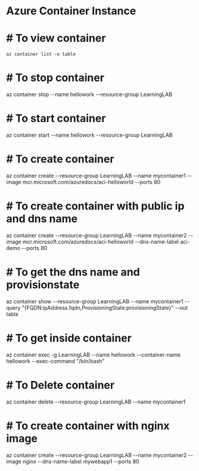 # Azure Container Instance

#  # To view container 
    az container list -o table

#  # To stop container
az container stop --name hellowork --resource-group LearningLAB

#  # To start container
 az container start --name hellowork --resource-group LearningLAB


#  # To create container
az container create --resource-group LearningLAB --name mycontainer1 --image mcr.microsoft.com/azuredocs/aci-helloworld --ports 80

#  # To create container with public ip and dns name
az container create --resource-group LearningLAB --name mycontainer2 --image mcr.microsoft.com/azuredocs/aci-helloworld --dns-name-label aci-demo --ports 80

#  # To get the dns name and provisionstate

az container show --resource-group LearningLAB --name mycontainer1 --query "{FQDN:ipAddress.fqdn,ProvisioningState:provisioningState}" --out table

#  # To get inside container

az container exec -g LearningLAB --name hellowork --container-name hellowork --exec-command "/bin/bash"

#  # To Delete container
az container delete --resource-group LearningLAB --name mycontainer1

#  # To create container with nginx image
az container create --resource-group LearningLAB --name mycontainer2 --image nginx --dns-name-label mywebapp1 --ports 80


